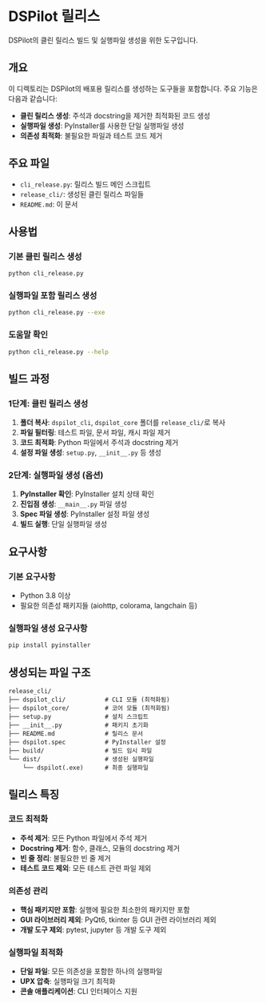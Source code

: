 # DSPilot 릴리스

DSPilot의 클린 릴리스 빌드 및 실행파일 생성을 위한 도구입니다.

## 개요

이 디렉토리는 DSPilot의 배포용 릴리스를 생성하는 도구들을 포함합니다. 주요 기능은 다음과 같습니다:

- **클린 릴리스 생성**: 주석과 docstring을 제거한 최적화된 코드 생성
- **실행파일 생성**: PyInstaller를 사용한 단일 실행파일 생성
- **의존성 최적화**: 불필요한 파일과 테스트 코드 제거

## 주요 파일

- `cli_release.py`: 릴리스 빌드 메인 스크립트
- `release_cli/`: 생성된 클린 릴리스 파일들
- `README.md`: 이 문서

## 사용법

### 기본 클린 릴리스 생성

```bash
python cli_release.py
```

### 실행파일 포함 릴리스 생성

```bash
python cli_release.py --exe
```

### 도움말 확인

```bash
python cli_release.py --help
```

## 빌드 과정

### 1단계: 클린 릴리스 생성

1. **폴더 복사**: `dspilot_cli`, `dspilot_core` 폴더를 `release_cli/`로 복사
2. **파일 필터링**: 테스트 파일, 문서 파일, 캐시 파일 제거
3. **코드 최적화**: Python 파일에서 주석과 docstring 제거
4. **설정 파일 생성**: `setup.py`, `__init__.py` 등 생성

### 2단계: 실행파일 생성 (옵션)

1. **PyInstaller 확인**: PyInstaller 설치 상태 확인
2. **진입점 생성**: `__main__.py` 파일 생성
3. **Spec 파일 생성**: PyInstaller 설정 파일 생성
4. **빌드 실행**: 단일 실행파일 생성

## 요구사항

### 기본 요구사항

- Python 3.8 이상
- 필요한 의존성 패키지들 (aiohttp, colorama, langchain 등)

### 실행파일 생성 요구사항

```bash
pip install pyinstaller
```

## 생성되는 파일 구조

```
release_cli/
├── dspilot_cli/           # CLI 모듈 (최적화됨)
├── dspilot_core/          # 코어 모듈 (최적화됨)
├── setup.py               # 설치 스크립트
├── __init__.py            # 패키지 초기화
├── README.md              # 릴리스 문서
├── dspilot.spec           # PyInstaller 설정
├── build/                 # 빌드 임시 파일
└── dist/                  # 생성된 실행파일
    └── dspilot(.exe)      # 최종 실행파일
```

## 릴리스 특징

### 코드 최적화

- **주석 제거**: 모든 Python 파일에서 주석 제거
- **Docstring 제거**: 함수, 클래스, 모듈의 docstring 제거
- **빈 줄 정리**: 불필요한 빈 줄 제거
- **테스트 코드 제외**: 모든 테스트 관련 파일 제외

### 의존성 관리

- **핵심 패키지만 포함**: 실행에 필요한 최소한의 패키지만 포함
- **GUI 라이브러리 제외**: PyQt6, tkinter 등 GUI 관련 라이브러리 제외
- **개발 도구 제외**: pytest, jupyter 등 개발 도구 제외

### 실행파일 최적화

- **단일 파일**: 모든 의존성을 포함한 하나의 실행파일
- **UPX 압축**: 실행파일 크기 최적화
- **콘솔 애플리케이션**: CLI 인터페이스 지원
